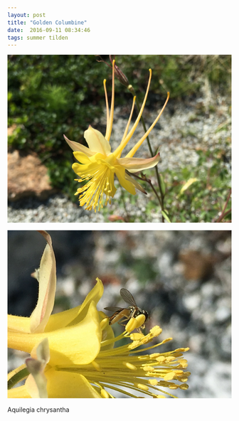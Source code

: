 ```yaml
---
layout: post
title: "Golden Columbine"
date:  2016-09-11 08:34:46
tags: summer tilden 
---
```


![Golden Columbine](/images/golden-columbine-full.png)

![Golden Columbine](/images/golden-columbine-and-fly.png)

Aquilegia chrysantha

<!--more-->

